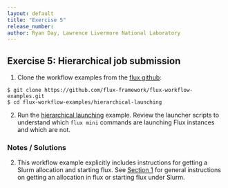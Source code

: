 ```yaml
---
layout: default
title: "Exercise 5"
release_number:
author: Ryan Day, Lawrence Livermore National Laboratory
---
```


## Exercise 5: Hierarchical job submission
1. Clone the workflow examples from the [flux github](https://github.com/flux-framework/flux-workflow-examples.git):
```
$ git clone https://github.com/flux-framework/flux-workflow-examples.git
$ cd flux-workflow-examples/hierarchical-launching
```
2. Run the [hierarchical launching](https://flux-framework.readthedocs.io/projects/flux-workflow-examples/en/latest/hierarchical-launching/README.html) example. Review the launcher scripts to understand which `flux mini` commands are launching Flux instances and which are not.
### Notes / Solutions
2. This workflow example explicitly includes instructions for getting a Slurm allocation and starting flux. See [Section 1](section1) for general instructions on getting an allocation in flux or starting flux under Slurm.
